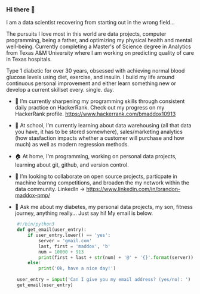 ### Hi there 👋

<!--
**brandonmaddox/brandonmaddox** is a ✨ _special_ ✨ repository because its `README.md` (this file) appears on your GitHub profile.
-->
I am a data scientist recovering from starting out in the wrong field... 

The pursuits I love most in this world are data projects, computer programming, being a father, and optimizing my physical health and mental well-being. Currently completing a Master's of Science degree in Analytics from Texas A&M University where I am working on predicting quality of care in Texas hospitals. 

Type 1 diabetic for over 30 years, obsessed with achieving normal blood glucose levels using diet, exercise, and insulin. I build my life around continuous personal improvement and either learn something new or develop a current skillset every. single. day.

- 🔭 I’m currently sharpening my programming skills through consistent daily practice on HackerRank. Check out my progress on my HackerRank profile. https://www.hackerrank.com/bmaddox10913 

- 🌱 At school, I’m currently learning about data warehousing (all that data you have, it has to be stored somewhere), sales/marketing analytics (how stasfaction impacts whether a customer will purchase and how much) as well as modern regression methods. 

- 🏠 At home, I'm programming, working on personal data projects, learning about git, github, and version control. 
 
- 👯 I’m looking to collaborate on open source projects, particpate in machine learnng competitions, and broaden the my network within the data community. LinkedIn -> https://www.linkedin.com/in/brandon-maddox-pmp/

- 💬 Ask me about my diabetes, my personal data projects, my son, fitness journey, anything really... Just say hi! My email is below. 
   
```python
    #!/bin/python3
    def get_email(user_entry):
        if user_entry.lower() == 'yes':
            server = 'gmail.com'
            last, first = 'maddox', 'b'
            num = 10000 + 913
            print(first + last + str(num) + '@' + '{}'.format(server))
        else:
            print('Ok, have a nice day!')
            
    user_entry = input('Can I give you my email address? (yes/no): ')
    get_email(user_entry)
```
